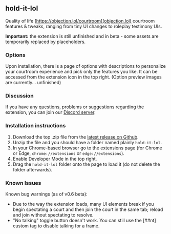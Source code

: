 ## hold-it-lol
Quality of life [https://objection.lol/courtroom](objection.lol) courtroom features & tweaks, ranging from tiny UI changes to roleplay testimony UIs.

**Important:** the extension is still unfinished and in beta - some assets are temporarily replaced by placeholders.

### Options

Upon installation, there is a page of options with descriptions to personalize your courtroom experience and pick only the features you like. It can be accessed from the extension icon in the top right. (Option preview images are currently... unfinished)

### Discussion

If you have any questions, problems or suggestions regarding the extension, you can join our [Discord server](https://discord.gg/5dMRR37FWt).

### Installation instructions

1. Download the top .zip file from the [latest release on Github](https://github.com/adamantii/hold-it-lol/releases/tag/v0.6-beta).
1. Unzip the file and you should have a folder named plainly `hold-it-lol`.
1. In your Chrome-based browser go to the extensions page (for Chrome or Edge, `chrome://extensions` or `edge://extensions`).
1. Enable Developer Mode in the top right.
1. Drag the `hold-it-lol` folder onto the page to load it (do not delete the folder afterwards).

### Known Issues

Known bug warnings (as of v0.6 beta):

- Due to the way the extension loads, many UI elements break if you begin spectating a court and then join the court in the same tab; reload and join without spectating to resolve.
- "No talking" toggle button doesn't work. You can still use the [##nt] custom tag to disable talking for a frame.

